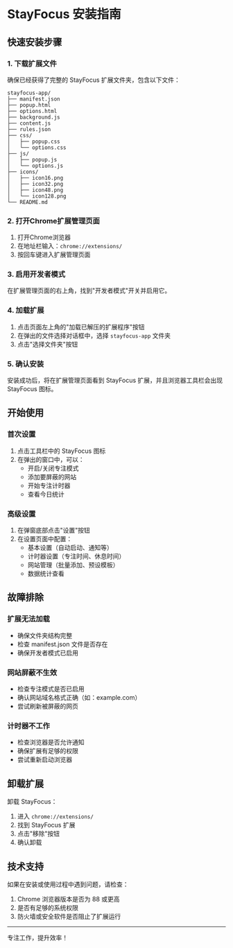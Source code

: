 # StayFocus 安装指南

## 快速安装步骤

### 1. 下载扩展文件
确保已经获得了完整的 StayFocus 扩展文件夹，包含以下文件：

```
stayfocus-app/
├── manifest.json
├── popup.html
├── options.html
├── background.js
├── content.js
├── rules.json
├── css/
│   ├── popup.css
│   └── options.css
├── js/
│   ├── popup.js
│   └── options.js
├── icons/
│   ├── icon16.png
│   ├── icon32.png
│   ├── icon48.png
│   └── icon128.png
└── README.md
```

### 2. 打开Chrome扩展管理页面
1. 打开Chrome浏览器
2. 在地址栏输入：`chrome://extensions/`
3. 按回车键进入扩展管理页面

### 3. 启用开发者模式
在扩展管理页面的右上角，找到"开发者模式"开关并启用它。

### 4. 加载扩展
1. 点击页面左上角的"加载已解压的扩展程序"按钮
2. 在弹出的文件选择对话框中，选择 `stayfocus-app` 文件夹
3. 点击"选择文件夹"按钮

### 5. 确认安装
安装成功后，将在扩展管理页面看到 StayFocus 扩展，并且浏览器工具栏会出现 StayFocus 图标。

## 开始使用

### 首次设置
1. 点击工具栏中的 StayFocus 图标
2. 在弹出的窗口中，可以：
   - 开启/关闭专注模式
   - 添加要屏蔽的网站
   - 开始专注计时器
   - 查看今日统计

### 高级设置
1. 在弹窗底部点击"设置"按钮
2. 在设置页面中配置：
   - 基本设置（自动启动、通知等）
   - 计时器设置（专注时间、休息时间）
   - 网站管理（批量添加、预设模板）
   - 数据统计查看

## 故障排除

### 扩展无法加载
- 确保文件夹结构完整
- 检查 manifest.json 文件是否存在
- 确保开发者模式已启用

### 网站屏蔽不生效
- 检查专注模式是否已启用
- 确认网站域名格式正确（如：example.com）
- 尝试刷新被屏蔽的网页

### 计时器不工作
- 检查浏览器是否允许通知
- 确保扩展有足够的权限
- 尝试重新启动浏览器

## 卸载扩展

卸载 StayFocus：
1. 进入 `chrome://extensions/`
2. 找到 StayFocus 扩展
3. 点击"移除"按钮
4. 确认卸载

## 技术支持

如果在安装或使用过程中遇到问题，请检查：
1. Chrome 浏览器版本是否为 88 或更高
2. 是否有足够的系统权限
3. 防火墙或安全软件是否阻止了扩展运行

---

专注工作，提升效率！

